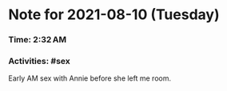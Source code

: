 # Note for 2021-08-10 (Tuesday)
### Time: 2:32 AM
### Activities: #sex

Early AM sex with Annie before she left me room.
